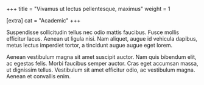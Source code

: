 +++
title = "Vivamus ut lectus pellentesque, maximus"
weight = 1

[extra]
cat = "Academic"
+++

Suspendisse sollicitudin tellus nec odio mattis faucibus.
Fusce mollis efficitur lacus.
Aenean ut ligula nisi.
Nam aliquet, augue id vehicula dapibus, metus lectus imperdiet tortor, a tincidunt augue augue eget lorem.

Aenean vestibulum magna sit amet suscipit auctor.
Nam quis bibendum elit, ac egestas felis.
Morbi faucibus semper auctor.
Cras eget accumsan massa, ut dignissim tellus.
Vestibulum sit amet efficitur odio, ac vestibulum magna.
Aenean et convallis enim.
